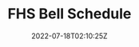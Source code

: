 ---
title: FHS Bell Schedule
description: This project is officially shut down. An archive of the code is available on GitHub, feel free to use it as you wish.
source: https://github.com/ZacharyCrespin/FHS-Bell-Schedule
sourceType: github
live: https://fhsbellschedule.netlify.app
tech:
  - Eleventy
featured: true
featuredOrder: 3
homeFeatured: false
img: code/bellschedule.png
date: 2022-07-18T02:10:25Z
displayTag: Website
---